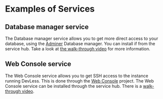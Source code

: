 # Examples of Services

## Database manager service

The Database manager service allows you to get more direct access to your database, using the [Adminer](https://www.adminer.org/) Database manager. You can install if from the service hub. Take a look at [the walk-through video](https://www.youtube.com/watch?v=7dhs2Rx15g8) for more information.

## Web Console service

The Web Console service allows you to get SSH access to the instance running DevLess. This is done through the [Web Console](http://web-console.org/) project. The Web Console service can be installed through the service hub. There is a [walk-through video](https://www.youtube.com/watch?v=s3q6cGytLqc).